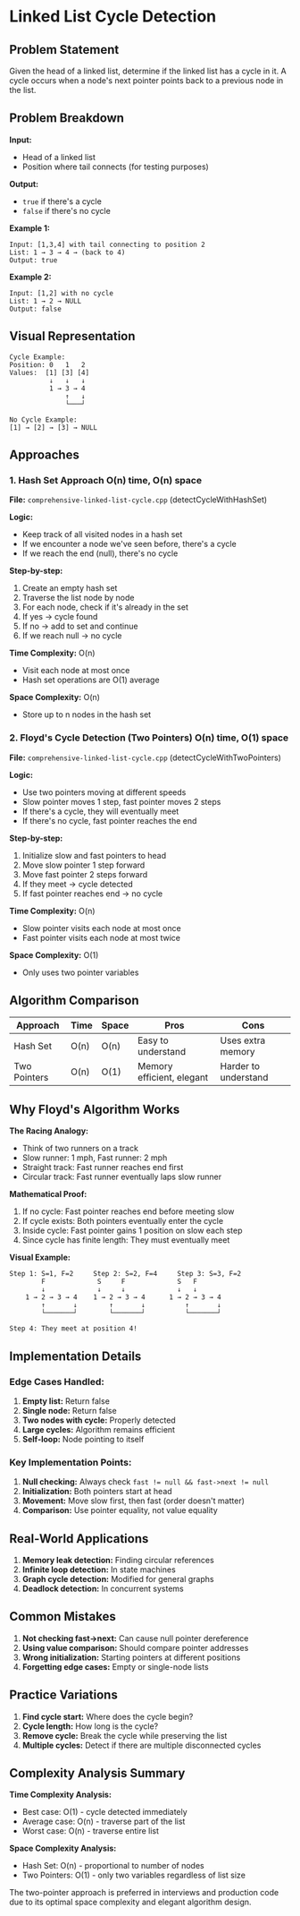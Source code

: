 # Linked List Cycle Detection

## Problem Statement

Given the head of a linked list, determine if the linked list has a cycle in it. A cycle occurs when a node's next pointer points back to a previous node in the list.

## Problem Breakdown

**Input:**

- Head of a linked list
- Position where tail connects (for testing purposes)

**Output:**

- `true` if there's a cycle
- `false` if there's no cycle

**Example 1:**

```
Input: [1,3,4] with tail connecting to position 2
List: 1 → 3 → 4 → (back to 4)
Output: true
```

**Example 2:**

```
Input: [1,2] with no cycle
List: 1 → 2 → NULL
Output: false
```

## Visual Representation

```
Cycle Example:
Position: 0   1   2
Values:  [1] [3] [4]
          ↓   ↓   ↓
          1 → 3 → 4
              ↑   ↓
              └───┘

No Cycle Example:
[1] → [2] → [3] → NULL
```

## Approaches

### 1. Hash Set Approach O(n) time, O(n) space

**File:** `comprehensive-linked-list-cycle.cpp` (detectCycleWithHashSet)

**Logic:**

- Keep track of all visited nodes in a hash set
- If we encounter a node we've seen before, there's a cycle
- If we reach the end (null), there's no cycle

**Step-by-step:**

1. Create an empty hash set
2. Traverse the list node by node
3. For each node, check if it's already in the set
4. If yes → cycle found
5. If no → add to set and continue
6. If we reach null → no cycle

**Time Complexity:** O(n)

- Visit each node at most once
- Hash set operations are O(1) average

**Space Complexity:** O(n)

- Store up to n nodes in the hash set

### 2. Floyd's Cycle Detection (Two Pointers) O(n) time, O(1) space

**File:** `comprehensive-linked-list-cycle.cpp` (detectCycleWithTwoPointers)

**Logic:**

- Use two pointers moving at different speeds
- Slow pointer moves 1 step, fast pointer moves 2 steps
- If there's a cycle, they will eventually meet
- If there's no cycle, fast pointer reaches the end

**Step-by-step:**

1. Initialize slow and fast pointers to head
2. Move slow pointer 1 step forward
3. Move fast pointer 2 steps forward
4. If they meet → cycle detected
5. If fast pointer reaches end → no cycle

**Time Complexity:** O(n)

- Slow pointer visits each node at most once
- Fast pointer visits each node at most twice

**Space Complexity:** O(1)

- Only uses two pointer variables

## Algorithm Comparison

| Approach     | Time | Space | Pros                      | Cons                 |
| ------------ | ---- | ----- | ------------------------- | -------------------- |
| Hash Set     | O(n) | O(n)  | Easy to understand        | Uses extra memory    |
| Two Pointers | O(n) | O(1)  | Memory efficient, elegant | Harder to understand |

## Why Floyd's Algorithm Works

**The Racing Analogy:**

- Think of two runners on a track
- Slow runner: 1 mph, Fast runner: 2 mph
- Straight track: Fast runner reaches end first
- Circular track: Fast runner eventually laps slow runner

**Mathematical Proof:**

1. If no cycle: Fast pointer reaches end before meeting slow
2. If cycle exists: Both pointers eventually enter the cycle
3. Inside cycle: Fast pointer gains 1 position on slow each step
4. Since cycle has finite length: They must eventually meet

**Visual Example:**

```
Step 1: S=1, F=2     Step 2: S=2, F=4     Step 3: S=3, F=2
        F             S     F             S   F
        ↓             ↓     ↓             ↓   ↓
    1 → 2 → 3 → 4    1 → 2 → 3 → 4      1 → 2 → 3 → 4
        ↑       ↓        ↑       ↓          ↑       ↓
        └───────┘        └───────┘          └───────┘

Step 4: They meet at position 4!
```

## Implementation Details

### Edge Cases Handled:

1. **Empty list:** Return false
2. **Single node:** Return false
3. **Two nodes with cycle:** Properly detected
4. **Large cycles:** Algorithm remains efficient
5. **Self-loop:** Node pointing to itself

### Key Implementation Points:

1. **Null checking:** Always check `fast != null && fast->next != null`
2. **Initialization:** Both pointers start at head
3. **Movement:** Move slow first, then fast (order doesn't matter)
4. **Comparison:** Use pointer equality, not value equality

## Real-World Applications

1. **Memory leak detection:** Finding circular references
2. **Infinite loop detection:** In state machines
3. **Graph cycle detection:** Modified for general graphs
4. **Deadlock detection:** In concurrent systems

## Common Mistakes

1. **Not checking fast->next:** Can cause null pointer dereference
2. **Using value comparison:** Should compare pointer addresses
3. **Wrong initialization:** Starting pointers at different positions
4. **Forgetting edge cases:** Empty or single-node lists

## Practice Variations

1. **Find cycle start:** Where does the cycle begin?
2. **Cycle length:** How long is the cycle?
3. **Remove cycle:** Break the cycle while preserving the list
4. **Multiple cycles:** Detect if there are multiple disconnected cycles

## Complexity Analysis Summary

**Time Complexity Analysis:**

- Best case: O(1) - cycle detected immediately
- Average case: O(n) - traverse part of the list
- Worst case: O(n) - traverse entire list

**Space Complexity Analysis:**

- Hash Set: O(n) - proportional to number of nodes
- Two Pointers: O(1) - only two variables regardless of list size

The two-pointer approach is preferred in interviews and production code due to its optimal space complexity and elegant algorithm design.
